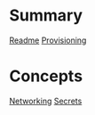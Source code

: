 # Summary

[Readme](readme.md)
[Provisioning](provisioning.md)

# Concepts

[Networking](networking.md)
[Secrets](secrets.md)
